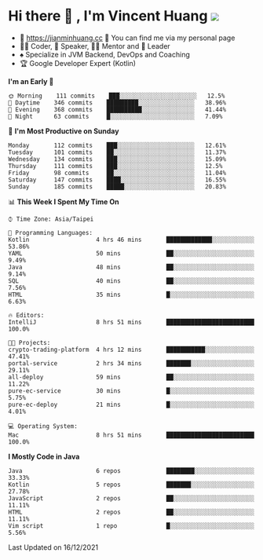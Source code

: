 # Hi there 👋 , I'm Vincent Huang ![](https://komarev.com/ghpvc/?username=Jian-Min-Huang)
- 💎 https://jianminhuang.cc 🙋 You can find me via my personal page
- 👨‍💻 Coder, 🎤 Speaker, 👨‍🏫 Mentor and 🚀 Leader
- ♠️ Specialize in JVM Backend, DevOps and Coaching
- 🏆 Google Developer Expert (Kotlin)

<!--START_SECTION:waka-->
**I'm an Early 🐤** 

```text
🌞 Morning    111 commits    ███░░░░░░░░░░░░░░░░░░░░░░   12.5% 
🌆 Daytime    346 commits    █████████░░░░░░░░░░░░░░░░   38.96% 
🌃 Evening    368 commits    ██████████░░░░░░░░░░░░░░░   41.44% 
🌙 Night      63 commits     █░░░░░░░░░░░░░░░░░░░░░░░░   7.09%

```
📅 **I'm Most Productive on Sunday** 

```text
Monday       112 commits    ███░░░░░░░░░░░░░░░░░░░░░░   12.61% 
Tuesday      101 commits    ██░░░░░░░░░░░░░░░░░░░░░░░   11.37% 
Wednesday    134 commits    ███░░░░░░░░░░░░░░░░░░░░░░   15.09% 
Thursday     111 commits    ███░░░░░░░░░░░░░░░░░░░░░░   12.5% 
Friday       98 commits     ██░░░░░░░░░░░░░░░░░░░░░░░   11.04% 
Saturday     147 commits    ████░░░░░░░░░░░░░░░░░░░░░   16.55% 
Sunday       185 commits    █████░░░░░░░░░░░░░░░░░░░░   20.83%

```


📊 **This Week I Spent My Time On** 

```text
⌚︎ Time Zone: Asia/Taipei

💬 Programming Languages: 
Kotlin                   4 hrs 46 mins       █████████████░░░░░░░░░░░░   53.86% 
YAML                     50 mins             ██░░░░░░░░░░░░░░░░░░░░░░░   9.49% 
Java                     48 mins             ██░░░░░░░░░░░░░░░░░░░░░░░   9.14% 
SQL                      40 mins             ██░░░░░░░░░░░░░░░░░░░░░░░   7.56% 
HTML                     35 mins             █░░░░░░░░░░░░░░░░░░░░░░░░   6.63%

🔥 Editors: 
IntelliJ                 8 hrs 51 mins       █████████████████████████   100.0%

🐱‍💻 Projects: 
crypto-trading-platform  4 hrs 12 mins       ███████████░░░░░░░░░░░░░░   47.41% 
portal-service           2 hrs 34 mins       ███████░░░░░░░░░░░░░░░░░░   29.11% 
all-deploy               59 mins             ██░░░░░░░░░░░░░░░░░░░░░░░   11.22% 
pure-ec-service          30 mins             █░░░░░░░░░░░░░░░░░░░░░░░░   5.75% 
pure-ec-deploy           21 mins             █░░░░░░░░░░░░░░░░░░░░░░░░   4.01%

💻 Operating System: 
Mac                      8 hrs 51 mins       █████████████████████████   100.0%

```

**I Mostly Code in Java** 

```text
Java                     6 repos             ████████░░░░░░░░░░░░░░░░░   33.33% 
Kotlin                   5 repos             ███████░░░░░░░░░░░░░░░░░░   27.78% 
JavaScript               2 repos             ██░░░░░░░░░░░░░░░░░░░░░░░   11.11% 
HTML                     2 repos             ██░░░░░░░░░░░░░░░░░░░░░░░   11.11% 
Vim script               1 repo              █░░░░░░░░░░░░░░░░░░░░░░░░   5.56%

```



 Last Updated on 16/12/2021
<!--END_SECTION:waka-->
